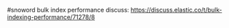 #snoword
bulk index performance discuss:
https://discuss.elastic.co/t/bulk-indexing-performance/71278/8
